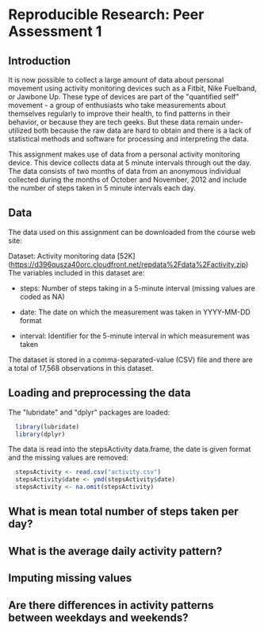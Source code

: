 # Reproducible Research: Peer Assessment 1

## Introduction

It is now possible to collect a large amount of data about personal movement using activity monitoring devices such as a Fitbit, Nike Fuelband, or Jawbone Up. These type of devices are part of the "quantified self" movement - a group of enthusiasts who take measurements about themselves regularly to improve their health, to find patterns in their behavior, or because they are tech geeks. But these data remain under-utilized both because the raw data are hard to obtain and there is a lack of statistical methods and software for processing and interpreting the data.

This assignment makes use of data from a personal activity monitoring device. This device collects data at 5 minute intervals through out the day. The data consists of two months of data from an anonymous individual collected during the months of October and November, 2012 and include the number of steps taken in 5 minute intervals each day.

## Data

The data used on this assignment can be downloaded from the course web site:

Dataset: Activity monitoring data [52K] (https://d396qusza40orc.cloudfront.net/repdata%2Fdata%2Factivity.zip)
The variables included in this dataset are:

- steps: Number of steps taking in a 5-minute interval (missing values are coded as NA)

- date: The date on which the measurement was taken in YYYY-MM-DD format

- interval: Identifier for the 5-minute interval in which measurement was taken

The dataset is stored in a comma-separated-value (CSV) file and there are a total of 17,568 observations in this dataset.

## Loading and preprocessing the data

The "lubridate" and "dplyr" packages are loaded:

```r
  library(lubridate)
  library(dplyr)
```
The data is read into the stepsActivity data.frame, the date is given format and the missing values are removed:

```r
  stepsActivity <- read.csv("activity.csv")
  stepsActivity$date <- ymd(stepsActivity$date)
  stepsActivity <- na.omit(stepsActivity)
```


## What is mean total number of steps taken per day?



## What is the average daily activity pattern?



## Imputing missing values



## Are there differences in activity patterns between weekdays and weekends?


